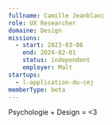 ```yaml
---
fullname: Camille Jeanblanc
role: UX Researcher
domaine: Design
missions:
  - start: 2023-03-06
    end: 2024-02-01
    status: independent
    employer: Malt
startups:
  - l-application-du-cej
memberType: beta
---
```


Psychologie + Design = <3

